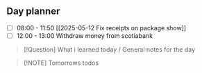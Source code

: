 ## Day planner

- [ ] 08:00 - 11:50 [[2025-05-12 Fix receipts on package show]]
- [ ] 12:00 - 13:00 Withdraw money from scotiabank

> [!Question] What i learned today / General notes for the day

> [!NOTE] Tomorrows todos
